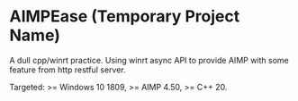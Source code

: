 # AIMPEase (Temporary Project Name)

A dull cpp/winrt practice. Using winrt async API to provide AIMP with some feature
from http restful server.

Targeted: >= Windows 10 1809, >= AIMP 4.50, >= C++ 20.
